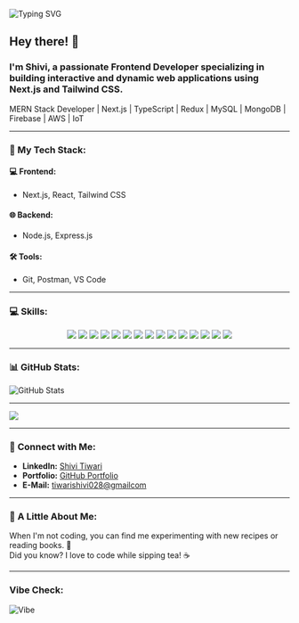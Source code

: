 <!---## GSSOC(24) Badges 🪶
<!---
<div style='display:flex; align-items:center; gap: 10px;' align='center'><a href="https://gssoc.girlscript.tech/leaderboard">
<img src="https://raw.githubusercontent.com/girlscript/gssoc-website-new/main/public/badges/postman.png" width="100px" height="100px" />
</div>--->
![Typing SVG](https://readme-typing-svg.herokuapp.com?font=Fira+Code&weight=800&size=35&duration=3000&pause=1000&color=FF5733&background=000000&center=true&vCenter=true&width=600&lines=Hey+there!+I'm+Shivi;Frontend+Developer+from+India;Building+Next.js+and+Tailwind+Apps)


## Hey there! 👋 

### I'm **Shivi**, a passionate **Frontend Developer** specializing in building interactive and dynamic web applications using **Next.js** and **Tailwind CSS**.  
MERN Stack Developer | Next.js | TypeScript | Redux | MySQL | MongoDB | Firebase | AWS | IoT  

---

### 🚀 My Tech Stack:

#### 💻 **Frontend:**
- Next.js, React, Tailwind CSS  

#### 🌐 **Backend:**
- Node.js, Express.js  

#### 🛠️ **Tools:**
- Git, Postman, VS Code  

---

### 💻 **Skills:**
<p align='center'>
  <img src='https://img.shields.io/badge/HTML5-E34F26?style=for-the-badge&logo=html5&logoColor=white'/> 
  <img src='https://img.shields.io/badge/CSS3-1572B6?style=for-the-badge&logo=css3&logoColor=white'/> 
  <img src='https://img.shields.io/badge/JavaScript-F7DF1E?style=for-the-badge&logo=javascript&logoColor=black'/> 
  <img src='https://img.shields.io/badge/React-20232A?style=for-the-badge&logo=react&logoColor=61DAFB'/> 
  <img src='https://img.shields.io/badge/Node.js-339933?style=for-the-badge&logo=nodedotjs&logoColor=white'/> 
  <img src='https://img.shields.io/badge/API-005571?style=for-the-badge&logo=api&logoColor=white'/> 
  <img src='https://img.shields.io/badge/MongoDB-47A248?style=for-the-badge&logo=mongodb&logoColor=white'/> 
  <img src='https://img.shields.io/badge/SQL-003B57?style=for-the-badge&logo=postgresql&logoColor=white'/> 
  <img src='https://img.shields.io/badge/Firebase-FFCA28?style=for-the-badge&logo=firebase&logoColor=black'/> 
  <img src='https://img.shields.io/badge/C-00599C?style=for-the-badge&logo=c&logoColor=white'/> 
  <img src='https://img.shields.io/badge/C++-00599C?style=for-the-badge&logo=cplusplus&logoColor=white'/> 
  <img src='https://img.shields.io/badge/Python-3776AB?style=for-the-badge&logo=python&logoColor=white'/> 
  <img src='https://img.shields.io/badge/Canva-00C4CC?style=for-the-badge&logo=canva&logoColor=white'/> 
  <img src='https://img.shields.io/badge/Cloudinary-232F3E?style=for-the-badge&logo=cloudinary&logoColor=white'/> 
  <img src='https://img.shields.io/badge/NPM-CB3837?style=for-the-badge&logo=npm&logoColor=white'/> 
</p>

---

### 📊 **GitHub Stats:**
![GitHub Stats](https://github-readme-stats.vercel.app/api?username=shivi028&show_icons=true&theme=radical)  


---

![](https://komarev.com/ghpvc/?username=shivi028&color=blue)

---

### 🤝 **Connect with Me:**
- **LinkedIn:** [Shivi Tiwari](https://linkedin.com/in/shivi-tiwari-7a669b289/)  
- **Portfolio:** [GitHub Portfolio](https://github.com/shivi028/Portfolio)
- **E-Mail:** [tiwarishivi028@gmailcom](tiwarishivi028@gmailcom)  

---

### 🌱 **A Little About Me:**
When I'm not coding, you can find me experimenting with new recipes or reading books. 🧩  
Did you know? I love to code while sipping tea! ☕

---

### Vibe Check:
![Vibe](https://img.shields.io/badge/Mood-Excited-blue?style=for-the-badge&logo=smile&logoColor=white)
